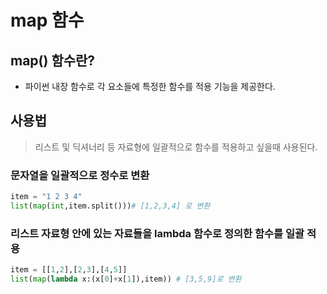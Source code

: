 # map 함수

## map() 함수란?
* 파이썬 내장 함수로 각 요소들에 특정한 함수를 적용 기능을 제공한다.

## 사용법
> 리스트 및 딕셔너리 등 자료형에 일괄적으로 함수를 적용하고 싶을때 사용된다.
### 문자열을 일괄적으로 정수로 변환
```python
item = "1 2 3 4"
list(map(int,item.split()))# [1,2,3,4] 로 변환
```
### 리스트 자료형 안에 있는 자료들을 lambda 함수로 정의한 함수를 일괄 적용
```python
item = [[1,2],[2,3],[4,5]]
list(map(lambda x:(x[0]+x[1]),item)) # [3,5,9]로 변환
```